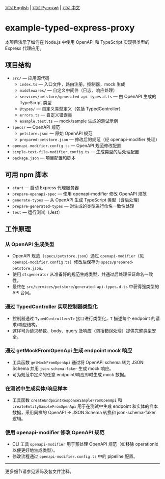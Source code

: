 [🇺🇸 English](./README.md) | [🇷🇺 Русский](./README-ru.md)  | [🇨🇳 中文](./README-zh.md)


# example-typed-express-proxy

本项目演示了如何在 Node.js 中使用 OpenAPI 和 TypeScript 实现强类型的 Express 代理应用。

## 项目结构

- `src/` — 应用源代码
  - `index.ts` — 入口文件，路由注册，控制器，mock 生成
  - `middlewares/` — 自定义中间件（日志、响应处理）
  - `services/petstore/generated-api-types.d.ts` — 由 OpenAPI 生成的 TypeScript 类型
  - `@types/` — 自定义类型定义（包括 TypedController）
  - `errors.ts` — 自定义错误类
  - `example.test.ts` — mock/sample 生成的测试示例
- `specs/` — OpenAPI 规范
  - `petstore.json` — 原始 OpenAPI 规范
  - `prepared-petstore.json` — 修改后的规范（经 openapi-modifier 处理）
- `openapi-modifier.config.ts` — OpenAPI 规范修改配置
- `simple-text-file-modifier.config.ts` — 生成类型的后处理配置
- `package.json` — 项目配置和脚本

## 可用 npm 脚本

- `start` — 启动 Express 代理服务器
- `prepare-openapi-spec` — 使用 openapi-modifier 修改 OpenAPI 规范
- `generate-types` — 从 OpenAPI 生成 TypeScript 类型（含后处理）
- `prepare-generated-types` — 对生成的类型进行命名一致性处理
- `test` — 运行测试（Jest）

## 工作原理

### 从 OpenAPI 生成类型
- OpenAPI 规范（`specs/petstore.json`）通过 `openapi-modifier`（见 `openapi-modifier.config.ts`）修改后保存为 `specs/prepared-petstore.json`。
- 使用 `dtsgenerator` 从准备好的规范生成类型，并通过后处理保证命名一致性。
- 最终在 `src/services/petstore/generated-api-types.d.ts` 中获得强类型的 API 合同。

### 通过 TypedController 实现控制器类型化
- 控制器通过 `TypedController<T>` 接口进行类型化，`T` 描述每个 endpoint 的请求/响应结构。
- 这样可为请求参数、body、query 及响应（包括错误处理）提供完整类型安全。

### 通过 getMockFromOpenApi 生成 endpoint mock 响应
- 工具函数 `getMockFromOpenApi` 通过将 OpenAPI schema 转为 JSON Schema 并用 `json-schema-faker` 生成 mock 响应。
- 可为规范中定义的任意 endpoint/响应即时生成 mock 数据。

### 在测试中生成实体/响应样本
- 工具函数 `createEndpointResponseSampleFromOpenApi` 和 `createEntitySampleFromOpenApi` 用于在测试中生成 endpoint 和实体的样本数据，采用同样的 OpenAPI → JSON Schema 转换和 json-schema-faker 逻辑。

### 使用 openapi-modifier 修改 OpenAPI 规范
- CLI 工具 `openapi-modifier` 用于预处理 OpenAPI 规范（如移除 operationId 以便更好地生成类型）。
- 修改流程通过 `openapi-modifier.config.ts` 中的 pipeline 配置。

---

更多细节请参见源码及各文件注释。 